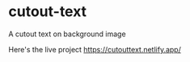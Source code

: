 # cutout-text
 A cutout text on background image


Here's the live project
https://cutouttext.netlify.app/
